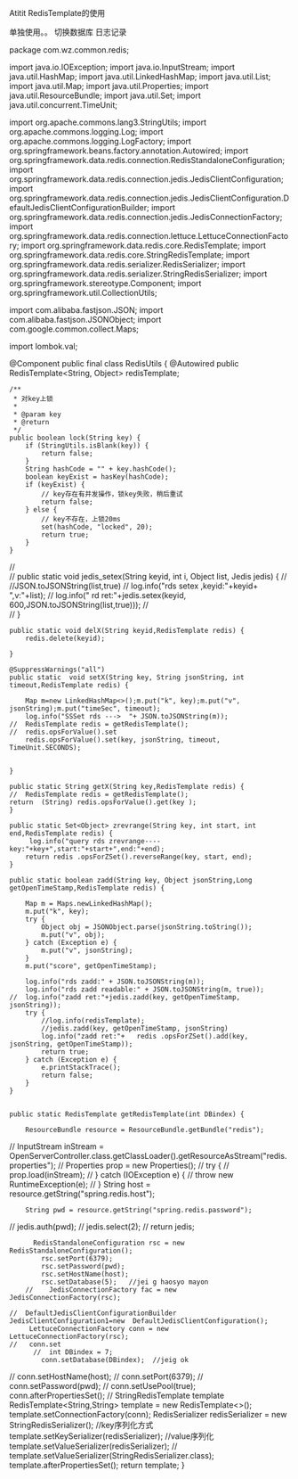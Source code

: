 Atitit RedisTemplate的使用

单独使用。。
切换数据库
日志记录



package com.wz.common.redis;

import java.io.IOException;
import java.io.InputStream;
import java.util.HashMap;
import java.util.LinkedHashMap;
import java.util.List;
import java.util.Map;
import java.util.Properties;
import java.util.ResourceBundle;
import java.util.Set;
import java.util.concurrent.TimeUnit;

import org.apache.commons.lang3.StringUtils;
import org.apache.commons.logging.Log;
import org.apache.commons.logging.LogFactory;
import org.springframework.beans.factory.annotation.Autowired;
import org.springframework.data.redis.connection.RedisStandaloneConfiguration;
import org.springframework.data.redis.connection.jedis.JedisClientConfiguration;
import org.springframework.data.redis.connection.jedis.JedisClientConfiguration.DefaultJedisClientConfigurationBuilder;
import org.springframework.data.redis.connection.jedis.JedisConnectionFactory;
import org.springframework.data.redis.connection.lettuce.LettuceConnectionFactory;
import org.springframework.data.redis.core.RedisTemplate;
import org.springframework.data.redis.core.StringRedisTemplate;
import org.springframework.data.redis.serializer.RedisSerializer;
import org.springframework.data.redis.serializer.StringRedisSerializer;
import org.springframework.stereotype.Component;
import org.springframework.util.CollectionUtils;

import com.alibaba.fastjson.JSON;
import com.alibaba.fastjson.JSONObject;
import com.google.common.collect.Maps;
 

import lombok.val;
 

@Component
public final class RedisUtils {
	@Autowired
	public RedisTemplate<String, Object> redisTemplate;

	/**
	 * 对key上锁
	 * 
	 * @param key
	 * @return
	 */
	public boolean lock(String key) {
		if (StringUtils.isBlank(key)) {
			return false;
		}
		String hashCode = "" + key.hashCode();
		boolean keyExist = hasKey(hashCode);
		if (keyExist) {
			// key存在有并发操作，锁key失败，稍后重试
			return false;
		} else {
			// key不存在，上锁20ms
			set(hashCode, "locked", 20);
			return true;
		}
	}
	
//	
//	public static void jedis_setex(String keyid, int i, Object list, Jedis jedis) {
//		//JSON.toJSONString(list,true)
//		log.info("rds setex ,keyid:"+keyid+ ",v:"+list);
//		log.info(" rd ret:"+jedis.setex(keyid, 600,JSON.toJSONString(list,true)));
//		 
//	}
	
	
	public static void delX(String keyid,RedisTemplate redis) {
		redis.delete(keyid);
		
	}

	@SuppressWarnings("all")
	public static  void setX(String key, String jsonString, int timeout,RedisTemplate redis) {
		
		Map m=new LinkedHashMap<>();m.put("k", key);m.put("v", jsonString);m.put("timeSec", timeout);
		log.info("SSSet rds --->  "+ JSON.toJSONString(m));
	//	RedisTemplate redis = getRedisTemplate();
	//	redis.opsForValue().set
		redis.opsForValue().set(key, jsonString, timeout, TimeUnit.SECONDS);
	 
		
	}
	
	public static String getX(String key,RedisTemplate redis) {
	//	RedisTemplate redis = getRedisTemplate();
	return 	(String) redis.opsForValue().get(key );
	}
	
	public static Set<Object> zrevrange(String key, int start, int end,RedisTemplate redis) {
		 log.info("query rds zrevrange----key:"+key+",start:"+start+",end:"+end);
		return redis .opsForZSet().reverseRange(key, start, end);
	}
	
	public static boolean zadd(String key, Object jsonString,Long getOpenTimeStamp,RedisTemplate redis) {
		
		Map m = Maps.newLinkedHashMap();
		m.put("k", key);
		try {
			Object obj = JSONObject.parse(jsonString.toString());
			m.put("v", obj);
		} catch (Exception e) {
			m.put("v", jsonString);
		}
		m.put("score", getOpenTimeStamp);

		log.info("rds zadd:" + JSON.toJSONString(m));
		log.info("rds zadd readable:" + JSON.toJSONString(m, true));
	//	log.info("zadd ret:"+jedis.zadd(key, getOpenTimeStamp, jsonString));
		try {
			//log.info(redisTemplate);
			//jedis.zadd(key, getOpenTimeStamp, jsonString)
			log.info("zadd ret:"+	redis .opsForZSet().add(key, jsonString, getOpenTimeStamp));
			return true;
		} catch (Exception e) {
			e.printStackTrace();
			return false;
		}
	}
	
	
	public static RedisTemplate getRedisTemplate(int DBindex) {

		ResourceBundle resource = ResourceBundle.getBundle("redis");
//		InputStream inStream = OpenServerController.class.getClassLoader().getResourceAsStream("redis.properties");
//		Properties prop = new Properties();
//		try {
//			prop.load(inStream);
//		} catch (IOException e) {
//			throw new RuntimeException(e);
//		}
		String host = resource.getString("spring.redis.host");

		 
		String pwd = resource.getString("spring.redis.password");
//		jedis.auth(pwd);
//		jedis.select(2);
//		return jedis;
		
		  RedisStandaloneConfiguration rsc = new RedisStandaloneConfiguration();
	        rsc.setPort(6379);
	        rsc.setPassword(pwd);
	        rsc.setHostName(host);
	        rsc.setDatabase(5);   //jei g haosyo mayon
	    //    JedisConnectionFactory fac = new JedisConnectionFactory(rsc);
	        
	//	DefaultJedisClientConfigurationBuilder  JedisClientConfiguration1=new  DefaultJedisClientConfiguration();
		 LettuceConnectionFactory conn = new LettuceConnectionFactory(rsc);
	//	 conn.set
		  //  int DBindex = 7;
			conn.setDatabase(DBindex);  //jeig ok
//		    conn.setHostName(host);
//		    conn.setPort(6379);
//		    conn.setPassword(pwd);
//		    conn.setUsePool(true);
		    conn.afterPropertiesSet();
		 //   StringRedisTemplate template
		  RedisTemplate<String,String> template = new RedisTemplate<>();
		    template.setConnectionFactory(conn);
		    RedisSerializer<String> redisSerializer = new StringRedisSerializer();
		  //key序列化方式
		    template.setKeySerializer(redisSerializer);
		    //value序列化
		    template.setValueSerializer(redisSerializer);
		  //  template.setValueSerializer(StringRedisSerializer.class);
		    template.afterPropertiesSet();
			return template;
	}
   	

